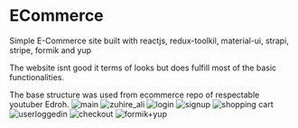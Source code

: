 # ECommerce
Simple E-Commerce site built with reactjs, redux-toolkil, material-ui, strapi, stripe, formik and yup

The website isnt good it terms of looks but does fulfill most of the basic functionalities. 

The base structure was used from ecommerce repo of respectable youtuber Edroh. 
![main](https://github.com/Taimoorkn/ECommerce/assets/61422602/851280b9-d0f8-450d-804e-117d8f265007)
![zuhire_ali](https://github.com/Taimoorkn/ECommerce/assets/61422602/de4683df-3ce7-42c4-a5b6-74f82ead38c0)
![login](https://github.com/Taimoorkn/ECommerce/assets/61422602/55d9bfd9-53b4-4cd5-9f49-a3936428ba47)
![signup](https://github.com/Taimoorkn/ECommerce/assets/61422602/a9ee7399-1272-4493-9323-f1ef6f6cd9c9)
![shopping cart](https://github.com/Taimoorkn/ECommerce/assets/61422602/e3b61ec9-ad32-459a-a29d-9b01cb4121cf)
![userloggedin](https://github.com/Taimoorkn/ECommerce/assets/61422602/24a17d0c-4f5f-4b4c-ab07-7a63fd4005cf)
![checkout](https://github.com/Taimoorkn/ECommerce/assets/61422602/f0e99954-2579-4ac2-bb4a-5481e4a33eca)
![formik+yup](https://github.com/Taimoorkn/ECommerce/assets/61422602/47c2ada5-6cbe-4165-879b-d717f98ea208)
